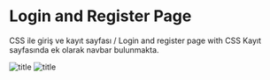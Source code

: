 # Login and Register Page
CSS ile giriş ve kayıt sayfası / Login and register page with CSS
Kayıt sayfasında ek olarak navbar bulunmakta.

![title](https://i.hizliresim.com/1p8aid1.jpg)
![title](https://i.hizliresim.com/diofkfu.jpg)


